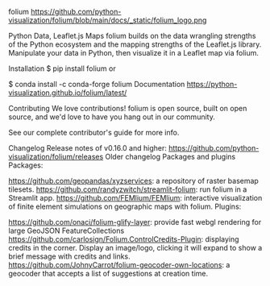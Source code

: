 folium
https://github.com/python-visualization/folium/blob/main/docs/_static/folium_logo.png

Python Data, Leaflet.js Maps
folium builds on the data wrangling strengths of the Python ecosystem and the mapping strengths of the Leaflet.js library. Manipulate your data in Python, then visualize it in a Leaflet map via folium.

Installation
$ pip install folium
or

$ conda install -c conda-forge folium
Documentation
https://python-visualization.github.io/folium/latest/

Contributing
We love contributions! folium is open source, built on open source, and we'd love to have you hang out in our community.

See our complete contributor's guide for more info.

Changelog
Release notes of v0.16.0 and higher: https://github.com/python-visualization/folium/releases
Older changelog
Packages and plugins
Packages:

https://github.com/geopandas/xyzservices: a repository of raster basemap tilesets.
https://github.com/randyzwitch/streamlit-folium: run folium in a Streamlit app.
https://github.com/FEMlium/FEMlium: interactive visualization of finite element simulations on geographic maps with folium.
Plugins:

https://github.com/onaci/folium-glify-layer: provide fast webgl rendering for large GeoJSON FeatureCollections
https://github.com/carlosign/Folium.ControlCredits-Plugin: displaying credits in the corner. Display an image/logo, clicking it will expand to show a brief message with credits and links.
https://github.com/JohnyCarrot/folium-geocoder-own-locations: a geocoder that accepts a list of suggestions at creation time.
